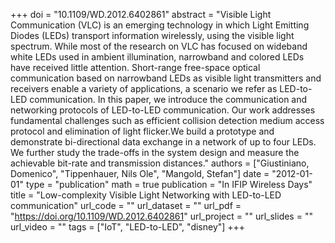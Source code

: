 +++
doi = "10.1109/WD.2012.6402861"
abstract = "Visible Light Communication (VLC) is an emerging technology in which Light Emitting Diodes (LEDs) transport information wirelessly, using the visible light spectrum. While most of the research on VLC has focused on wideband white LEDs used in ambient illumination, narrowband and colored LEDs have received little attention. Short-range free-space optical communication based on narrowband LEDs as visible light transmitters and receivers enable a variety of applications, a scenario we refer as LED-to-LED communication. In this paper, we introduce the communication and networking protocols of LED-to-LED communication. Our work addresses fundamental challenges such as efficient collision detection medium access protocol and elimination of light flicker.We build a prototype and demonstrate bi-directional data exchange in a network of up to four LEDs. We further study the trade-offs in the system design and measure the achievable bit-rate and transmission distances."
authors = ["Giustiniano, Domenico", "Tippenhauer, Nils Ole", "Mangold, Stefan"]
date = "2012-01-01"
type = "publication"
math = true
publication = "In IFIP Wireless Days"
title = "Low-complexity Visible Light Networking with LED-to-LED communication"
url_code = ""
url_dataset = ""
url_pdf = "https://doi.org/10.1109/WD.2012.6402861"
url_project = ""
url_slides = ""
url_video = ""
tags = ["IoT", "LED-to-LED", "disney"]
+++
